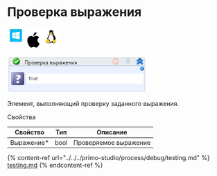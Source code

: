 # Проверка выражения

![](<../../../.gitbook/assets/image (100) (1) (1) (1) (1) (1) (1) (297).png>)

![](<../../../.gitbook/assets/image (121).png>)

Элемент, выполняющий проверку заданного выражения.

Свойства

| Свойство    | Тип  | Описание              |
| ----------- | ---- | --------------------- |
| Выражение\* | bool | Проверяемое выражение |

{% content-ref url="../../../primo-studio/process/debug/testing.md" %}
[testing.md](../../../primo-studio/process/debug/testing.md)
{% endcontent-ref %}
